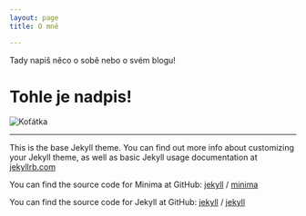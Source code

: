 ```yaml
---
layout: page
title: O mně

---
```


Tady napiš něco o sobě nebo o svém blogu!

# Tohle je nadpis!

![Koťátka](https://icatcare.org/app/uploads/2018/07/Finding-homes-for-your-kittens-1.png)

---

This is the base Jekyll theme. You can find out more info about customizing your Jekyll theme, as well as basic Jekyll usage documentation at [jekyllrb.com](https://jekyllrb.com/)

You can find the source code for Minima at GitHub:
[jekyll][jekyll-organization] /
[minima](https://github.com/jekyll/minima)

You can find the source code for Jekyll at GitHub:
[jekyll][jekyll-organization] /
[jekyll](https://github.com/jekyll/jekyll)


[jekyll-organization]: https://github.com/jekyll
